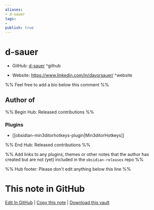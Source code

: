 ```yaml
---
aliases:
- d-sauer
tags:
- 
publish: true
---
```


# d-sauer

- GitHub: [d-sauer](https://github.com/d-sauer/) ^github
<!-- - Discord: `@` ^discord-->
- Website: <https://www.linkedin.com/in/davorsauer/> ^website
<!-- - [[Publish sites|Publish site]]: ^publish-->

%% Feel free to add a bio below this comment %%


## Author of

%% Begin Hub: Released contributions %%
### Plugins
- [[obsidian-min3ditorhotkeys-plugin|Min3ditorHotkeys]]

%% End Hub: Released contributions %%

%% Add links to any plugins, themes or other notes that the author has created but are not (yet) included in the `obsidian-releases` repo %%

<!--
### Unlisted plugins

- 
-->

<!--
### Others

- 
-->

<!--
## Sponsor this author

- [[GitHub sponsors]]: [Sponsor @d-sauer on GitHub Sponsors](https://github.com/sponsors/d-sauer) ^github-sponsor
- [[Buy me a coffee]]: ^buy-me-a-coffee
- [[PayPal]]: ^paypal
- [[Patreon]]: ^patreon

-->

<!--
## Follow this author

- [[YouTube Channels|On YouTube]]: ^youtube
- Twitter: ^twitter
- ...
-->

%% Hub footer: Please don't edit anything below this line %%

# This note in GitHub

<span class="git-footer">[Edit In GitHub](https://github.dev/obsidian-community/obsidian-hub/blob/main/01%20-%20Community/People/d-sauer.md "git-hub-edit-note") | [Copy this note](https://raw.githubusercontent.com/obsidian-community/obsidian-hub/main/01%20-%20Community/People/d-sauer.md "git-hub-copy-note") | [Download this vault](https://github.com/obsidian-community/obsidian-hub/archive/refs/heads/main.zip "git-hub-download-vault") </span>